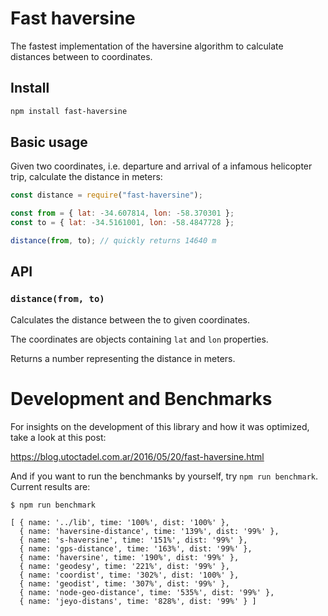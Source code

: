 # Fast haversine

The fastest implementation of the haversine algorithm to calculate distances between to coordinates.

## Install

```bash
npm install fast-haversine
```

## Basic usage

Given two coordinates, i.e. departure and arrival of a infamous helicopter trip, calculate the distance in meters:

```js
const distance = require("fast-haversine");

const from = { lat: -34.607814, lon: -58.370301 };
const to = { lat: -34.5161001, lon: -58.4847728 };

distance(from, to); // quickly returns 14640 m
```

## API

### `distance(from, to)`

Calculates the distance between the to given coordinates.

The coordinates are objects containing `lat` and `lon` properties.

Returns a number representing the distance in meters.

# Development and Benchmarks

For insights on the development of this library and how it was optimized, take a look at this post:

https://blog.utoctadel.com.ar/2016/05/20/fast-haversine.html

And if you want to run the benchmanks by yourself, try `npm run benchmark`.
Current results are:

```
$ npm run benchmark

[ { name: '../lib', time: '100%', dist: '100%' },
  { name: 'haversine-distance', time: '139%', dist: '99%' },
  { name: 's-haversine', time: '151%', dist: '99%' },
  { name: 'gps-distance', time: '163%', dist: '99%' },
  { name: 'haversine', time: '190%', dist: '99%' },
  { name: 'geodesy', time: '221%', dist: '99%' },
  { name: 'coordist', time: '302%', dist: '100%' },
  { name: 'geodist', time: '307%', dist: '99%' },
  { name: 'node-geo-distance', time: '535%', dist: '99%' },
  { name: 'jeyo-distans', time: '828%', dist: '99%' } ]
```
